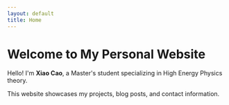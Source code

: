 ```yaml
---
layout: default
title: Home
---
```


# Welcome to My Personal Website

Hello! I'm **Xiao Cao**, a Master's student specializing in High Energy Physics theory.

This website showcases my projects, blog posts, and contact information. 
